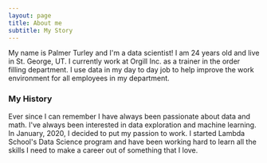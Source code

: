 ```yaml
---
layout: page
title: About me
subtitle: My Story
---
```


My name is Palmer Turley and I'm a data scientist! I am 24 years old and live in St. George, UT. I currently work at Orgill Inc. as a trainer in the order filling department. I use data in my day to day job to help improve the work environment for all employees in my department.
 

### My History

Ever since I can remember I have always been passionate about data and math. I've always been interested in data exploration and machine learning. In January, 2020, I decided to put my passion to work. I started Lambda School's Data Science program and have been working hard to learn all the skills I need to make a career out of something that I love.
